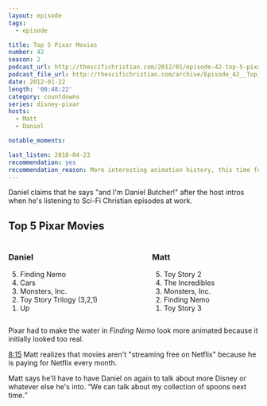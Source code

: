 ```yaml
---
layout: episode
tags:
  - episode

title: Top 5 Pixar Movies
number: 42
season: 2
podcast_url: http://thescifichristian.com/2012/01/episode-42-top-5-pixar-movies/
podcast_file_url: http://thescifichristian.com/archive/Episode_42__Top_5_Pixar_Movies.mp3
date: 2012-01-22
length: '00:48:22'
category: countdowns
series: disney-pixar
hosts:
  - Matt
  - Daniel

notable_moments:

last_listen: 2018-04-23
recommendation: yes
recommendation_reason: More interesting animation history, this time focusing on Pixar.
---
```

Daniel claims that he says "and I'm Daniel Butcher!" after the host intros when he's listening to Sci-Fi Christian episodes at work. 

<div class="top-five">
  <h2 class="has-text-centered">Top 5 Pixar Movies</h2>
  <div class="columns">
    <div class="column daniel">
      <h3>Daniel</h3>
      <ol reversed>
        <li>Finding Nemo
        <li>Cars
        <li>Monsters, Inc. 
        <li>Toy Story Trilogy (3,2,1)
        <li>Up
      </ol>
    </div>
    <div class="column matt">
      <h3>Matt</h3>
      <ol reversed>
        <li>Toy Story 2
        <li>The Incredibles
        <li>Monsters, Inc. 
        <li>Finding Nemo
        <li>Toy Story 3
      </ol>
    </div>
  </div>
</div>

Pixar had to make the water in <i class="work-title">Finding Nemo</i> look more animated because it initially looked too real.

<a class="timestamp tag is-medium is-rounded is-primary" href="http://thescifichristian.com/2012/01/episode-42-top-5-pixar-movies/#t=8:15">8:15</a> Matt realizes that movies aren't "streaming free on Netflix" because he is paying for Netflix every month. 

<div class="quote">
  <span class="quote-context is-size-6">Matt says he'll have to have Daniel on again to talk about more Disney or whatever else he's into. </span>
  <q class="daniel">We can talk about my collection of spoons next time.</q>
</div>
